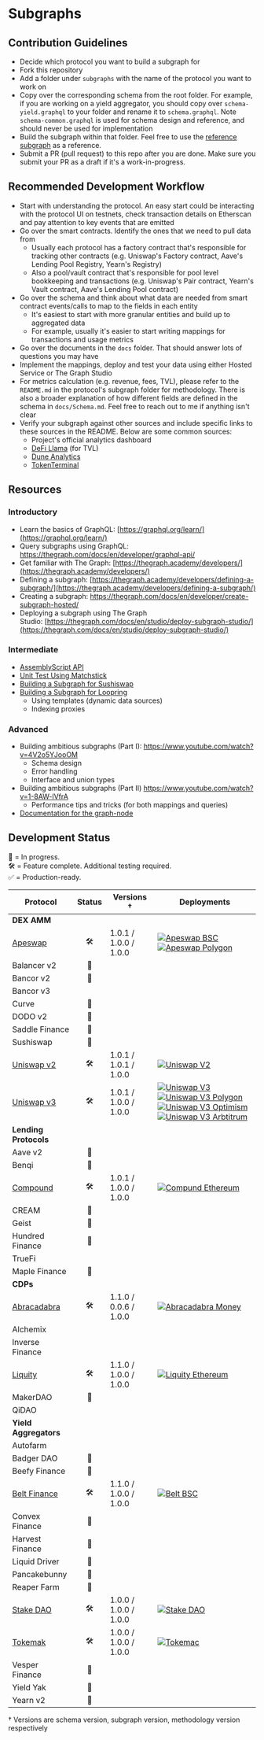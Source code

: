# Subgraphs

## Contribution Guidelines

- Decide which protocol you want to build a subgraph for
- Fork this repository
- Add a folder under `subgraphs` with the name of the protocol you want to work on
- Copy over the corresponding schema from the root folder. For example, if you are working on a yield aggregator, you should copy over `schema-yield.graphql` to your folder and rename it to `schema.graphql`. Note `schema-common.graphql` is used for schema design and reference, and should never be used for implementation
- Build the subgraph within that folder. Feel free to use the [reference subgraph](./subgraphs/_reference_/) as a reference.
- Submit a PR (pull request) to this repo after you are done. Make sure you submit your PR as a draft if it's a work-in-progress.

## Recommended Development Workflow

- Start with understanding the protocol. An easy start could be interacting with the protocol UI on testnets, check transaction details on Etherscan and pay attention to key events that are emitted
- Go over the smart contracts. Identify the ones that we need to pull data from
  - Usually each protocol has a factory contract that's responsible for tracking other contracts (e.g. Uniswap's Factory contract, Aave's Lending Pool Registry, Yearn's Registry)
  - Also a pool/vault contract that's responsible for pool level bookkeeping and transactions (e.g. Uniswap's Pair contract, Yearn's Vault contract, Aave's Lending Pool contract)
- Go over the schema and think about what data are needed from smart contract events/calls to map to the fields in each entity
  - It's easiest to start with more granular entities and build up to aggregated data
  - For example, usually it's easier to start writing mappings for transactions and usage metrics
- Go over the documents in the `docs` folder. That should answer lots of questions you may have
- Implement the mappings, deploy and test your data using either Hosted Service or The Graph Studio
- For metrics calculation (e.g. revenue, fees, TVL), please refer to the `README.md` in the protocol's subgraph folder for methodology. There is also a broader explanation of how different fields are defined in the schema in `docs/Schema.md`. Feel free to reach out to me if anything isn't clear
- Verify your subgraph against other sources and include specific links to these sources in the README. Below are some common sources:
  - Project's official analytics dashboard
  - [DeFi Llama](https://defillama.com/) (for TVL)
  - [Dune Analytics](https://dune.xyz/)
  - [TokenTerminal](https://www.tokenterminal.com/terminal)

## Resources

### Introductory

- Learn the basics of GraphQL: [https://graphql.org/learn/](https://graphql.org/learn/)
- Query subgraphs using GraphQL: https://thegraph.com/docs/en/developer/graphql-api/
- Get familiar with The Graph: [https://thegraph.academy/developers/](https://thegraph.academy/developers/)
- Defining a subgraph: [https://thegraph.academy/developers/defining-a-subgraph/](https://thegraph.academy/developers/defining-a-subgraph/)
- Creating a subgraph: https://thegraph.com/docs/en/developer/create-subgraph-hosted/
- Deploying a subgraph using The Graph Studio: [https://thegraph.com/docs/en/studio/deploy-subgraph-studio/](https://thegraph.com/docs/en/studio/deploy-subgraph-studio/)

### Intermediate

- [AssemblyScript API](https://thegraph.com/docs/en/developer/assemblyscript-api/)
- [Unit Test Using Matchstick](https://thegraph.com/docs/en/developer/matchstick/)
- [Building a Subgraph for Sushiswap](https://docs.simplefi.finance/subgraph-development-documentation/sushiswap-subgraph-development)
- [Building a Subgraph for Loopring](https://www.youtube.com/watch?v=SNmzhwlQqgU)
  - Using templates (dynamic data sources)
  - Indexing proxies

### Advanced

- Building ambitious subgraphs (Part I): https://www.youtube.com/watch?v=4V2o5YJooOM
  - Schema design
  - Error handling
  - Interface and union types
- Building ambitious subgraphs (Part II) https://www.youtube.com/watch?v=1-8AW-lVfrA
  - Performance tips and tricks (for both mappings and queries)
- [Documentation for the graph-node](https://github.com/graphprotocol/graph-node/tree/master/docs)

## Development Status

🔨 = In progress.  
🛠 = Feature complete. Additional testing required.  
✅ = Production-ready.  

| Protocol |  Status | Versions † | Deployments |
| ------- |  :------: | --- | --- |
| **DEX AMM** |    | |
| [Apeswap](https://apeswap.finance/) | 🛠 | 1.0.1 / 1.0.0 / 1.0.0 | [![Apeswap BSC](./docs/images/chains/bsc.png)](https://thegraph.com/hosted-service/subgraph/messari/apeswap-bsc) [![Apeswap Polygon](./docs/images/chains/polygon.png)](https://thegraph.com/hosted-service/subgraph/messari/apeswap-polygon) |
| Balancer v2 | 🔨 | | |
| Bancor v2 | 🔨 | | |
| Bancor v3 | | | |
| Curve | 🔨 | | |
| DODO v2 | 🔨 | | |
| Saddle Finance | 🔨 | | |
| Sushiswap | 🔨 | | |
| [Uniswap v2](https://uniswap.org/) | 🛠 | 1.0.1 / 1.0.1 / 1.0.0 | [![Uniswap V2](./docs/images/chains/ethereum.png)](https://thegraph.com/hosted-service/subgraph/messari/uniswap-v2) |
| [Uniswap v3](https://uniswap.org/) | 🛠 | 1.0.1 / 1.0.0 / 1.0.0 | [![Uniswap V3](./docs/images/chains/ethereum.png)](https://thegraph.com/hosted-service/subgraph/messari/uniswap-v3) [![Uniswap V3 Polygon](./docs/images/chains/polygon.png)](https://thegraph.com/hosted-service/subgraph/messari/uniswap-v3-polygon) [![Uniswap V3 Optimism](https://messari.io/asset-images/51809842-fb42-470e-ab2d-1095334a5a4d/16.png?v=2)](https://thegraph.com/hosted-service/subgraph/messari/uniswap-v3-optimism) [![Uniswap V3 Arbtitrum](https://messari.io/asset-images/a288b358-f3d3-4ecd-aa30-c45c84f666ee/16.png?v=2)](https://thegraph.com/hosted-service/subgraph/messari/uniswap-v3-arbitrum)|
| **Lending Protocols** |    | |
| Aave v2 | 🔨 | | |
| Benqi | 🔨 | | |
| [Compound](https://compound.finance/) | 🛠 | 1.0.1 / 1.0.0 / 1.0.0 | [![Compund Ethereum](./docs/images/chains/ethereum.png)](https://thegraph.com/hosted-service/subgraph/messari/compound-ethereum) |
| CREAM | 🔨 | | |
| Geist | 🔨 | | |
| Hundred Finance | 🔨 | | |
| TrueFi |   | | |
| Maple Finance | 🔨 | | |
| **CDPs** |    | |
| [Abracadabra](https://abracadabra.money/) | 🛠 | 1.1.0 / 0.0.6 / 1.0.0| [![Abracadabra Money](./docs/images/chains/ethereum.png)](https://thegraph.com/hosted-service/subgraph/messari/abracadabra-money) |
| Alchemix |   | | |
| Inverse Finance |   | | |
| [Liquity](https://www.liquity.org/) | 🛠 | 1.1.0 / 1.0.0 / 1.0.0 | [![Liquity Ethereum](./docs/images/chains/ethereum.png)](https://thegraph.com/hosted-service/subgraph/messari/liquity-ethereum) |
| MakerDAO | 🔨 | | |
| QiDAO |   | | |
| **Yield Aggregators** |     | |
| Autofarm |  | | |
| Badger DAO | 🔨 | | |
| Beefy Finance | 🔨 | | |
| [Belt Finance](https://belt.fi/landing) | 🛠 | 1.1.0 / 1.0.0 / 1.0.0 | [![Belt BSC](./docs/images/chains/bsc.png)](https://thegraph.com/hosted-service/subgraph/messari/belt-finance-bsc) |
| Convex Finance | 🔨  | | |
| Harvest Finance | 🔨  | | |
| Liquid Driver | 🔨  | | |
| Pancakebunny | 🔨 | | |
| Reaper Farm | 🔨  | | |
| [Stake DAO](https://stakedao.org/) | 🛠 | 1.0.0 / 1.0.0 / 1.0.0 | [![Stake DAO](./docs/images/chains/ethereum.png)](https://thegraph.com/hosted-service/subgraph/messari/stake-dao)|
| [Tokemak](https://www.tokemak.xyz/) | 🛠 | 1.0.0 / 1.0.0 / 1.0.0 | [![Tokemac](./docs/images/chains/ethereum.png)](https://thegraph.com/hosted-service/subgraph/messari/tokemak)|
| Vesper Finance | 🔨 | | |
| Yield Yak | 🔨 | | |
| Yearn v2 | 🔨 | | |

† Versions are schema version, subgraph version, methodology version respectively
